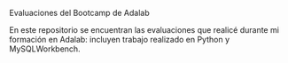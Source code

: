 Evaluaciones del Bootcamp de Adalab

En este repositorio se encuentran las evaluaciones que realicé durante mi formación en Adalab: incluyen trabajo realizado en Python y MySQLWorkbench.
